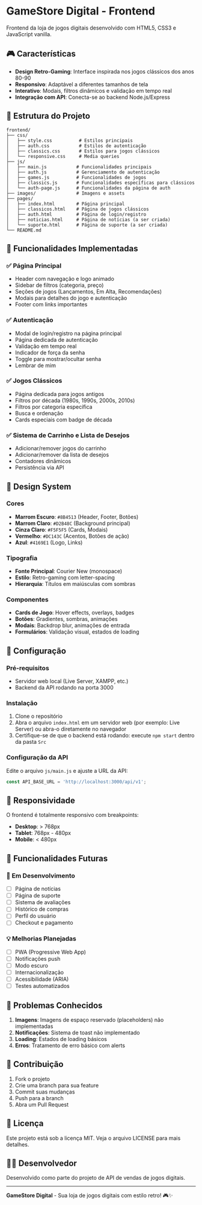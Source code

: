 # GameStore Digital - Frontend

Frontend da loja de jogos digitais desenvolvido com HTML5, CSS3 e JavaScript vanilla.

## 🎮 Características

- **Design Retro-Gaming**: Interface inspirada nos jogos clássicos dos anos 80-90
- **Responsivo**: Adaptável a diferentes tamanhos de tela
- **Interativo**: Modais, filtros dinâmicos e validação em tempo real
- **Integração com API**: Conecta-se ao backend Node.js/Express

## 📁 Estrutura do Projeto

```
frontend/
├── css/
│   ├── style.css          # Estilos principais
│   ├── auth.css           # Estilos de autenticação
│   ├── classics.css       # Estilos para jogos clássicos
│   └── responsive.css     # Media queries
├── js/
│   ├── main.js           # Funcionalidades principais
│   ├── auth.js           # Gerenciamento de autenticação
│   ├── games.js          # Funcionalidades de jogos
│   ├── classics.js       # Funcionalidades específicas para clássicos
│   └── auth-page.js      # Funcionalidades da página de auth
├── images/               # Imagens e assets
├── pages/
│   ├── index.html        # Página principal
│   ├── classicos.html    # Página de jogos clássicos
│   ├── auth.html         # Página de login/registro
│   ├── noticias.html     # Página de notícias (a ser criada)
│   └── suporte.html      # Página de suporte (a ser criada)
└── README.md
```

## 🚀 Funcionalidades Implementadas

### ✅ Página Principal
- Header com navegação e logo animado
- Sidebar de filtros (categoria, preço)
- Seções de jogos (Lançamentos, Em Alta, Recomendações)
- Modais para detalhes do jogo e autenticação
- Footer com links importantes

### ✅ Autenticação
- Modal de login/registro na página principal
- Página dedicada de autenticação
- Validação em tempo real
- Indicador de força da senha
- Toggle para mostrar/ocultar senha
- Lembrar de mim

### ✅ Jogos Clássicos
- Página dedicada para jogos antigos
- Filtros por década (1980s, 1990s, 2000s, 2010s)
- Filtros por categoria específica
- Busca e ordenação
- Cards especiais com badge de década

### ✅ Sistema de Carrinho e Lista de Desejos
- Adicionar/remover jogos do carrinho
- Adicionar/remover da lista de desejos
- Contadores dinâmicos
- Persistência via API

## 🎨 Design System

### Cores
- **Marrom Escuro**: `#8B4513` (Header, Footer, Botões)
- **Marrom Claro**: `#D2B48C` (Background principal)
- **Cinza Claro**: `#F5F5F5` (Cards, Modais)
- **Vermelho**: `#DC143C` (Acentos, Botões de ação)
- **Azul**: `#4169E1` (Logo, Links)

### Tipografia
- **Fonte Principal**: Courier New (monospace)
- **Estilo**: Retro-gaming com letter-spacing
- **Hierarquia**: Títulos em maiúsculas com sombras

### Componentes
- **Cards de Jogo**: Hover effects, overlays, badges
- **Botões**: Gradientes, sombras, animações
- **Modais**: Backdrop blur, animações de entrada
- **Formulários**: Validação visual, estados de loading

## 🔧 Configuração

### Pré-requisitos
- Servidor web local (Live Server, XAMPP, etc.)
- Backend da API rodando na porta 3000

### Instalação
1. Clone o repositório
2. Abra o arquivo `index.html` em um servidor web (por exemplo: Live Server) ou abra-o diretamente no navegador
3. Certifique-se de que o backend está rodando: execute `npm start` dentro da pasta `Src`

### Configuração da API
Edite o arquivo `js/main.js` e ajuste a URL da API:

```javascript
const API_BASE_URL = 'http://localhost:3000/api/v1';
```

## 📱 Responsividade

O frontend é totalmente responsivo com breakpoints:
- **Desktop**: > 768px
- **Tablet**: 768px - 480px
- **Mobile**: < 480px

## 🎯 Funcionalidades Futuras

### 🔄 Em Desenvolvimento
- [ ] Página de notícias
- [ ] Página de suporte
- [ ] Sistema de avaliações
- [ ] Histórico de compras
- [ ] Perfil do usuário
- [ ] Checkout e pagamento

### 💡 Melhorias Planejadas
- [ ] PWA (Progressive Web App)
- [ ] Notificações push
- [ ] Modo escuro
- [ ] Internacionalização
- [ ] Acessibilidade (ARIA)
- [ ] Testes automatizados

## 🐛 Problemas Conhecidos

1. **Imagens**: Imagens de espaço reservado (placeholders) não implementadas
2. **Notificações**: Sistema de toast não implementado
3. **Loading**: Estados de loading básicos
4. **Erros**: Tratamento de erro básico com alerts

## 🤝 Contribuição

1. Fork o projeto
2. Crie uma branch para sua feature
3. Commit suas mudanças
4. Push para a branch
5. Abra um Pull Request

## 📄 Licença

Este projeto está sob a licença MIT. Veja o arquivo LICENSE para mais detalhes.

## 👨‍💻 Desenvolvedor

Desenvolvido como parte do projeto de API de vendas de jogos digitais.

---

**GameStore Digital** - Sua loja de jogos digitais com estilo retro! 🎮✨
